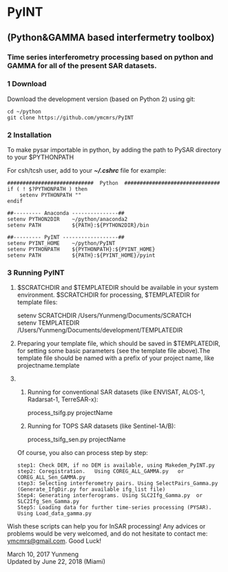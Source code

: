 # PyINT
## (Python&GAMMA based interfermetry toolbox)
### Time series interferometry processing based on python and GAMMA for all of the present SAR datasets.       

### 1 Download

Download the development version (based on Python 2) using git:   
   
    cd ~/python
    git clone https://github.com/ymcmrs/PyINT
    
    
### 2 Installation

 To make pysar importable in python, by adding the path to PySAR directory to your $PYTHONPATH

For csh/tcsh user, add to your **_~/.cshrc_** file for example:   

    ############################  Python  ###############################
    if ( ! $?PYTHONPATH ) then
        setenv PYTHONPATH ""
    endif
    
    ##--------- Anaconda ---------------## 
    setenv PYTHON2DIR    ~/python/anaconda2
    setenv PATH          ${PATH}:${PYTHON2DIR}/bin
    
    ##--------- PyINT ------------------## 
    setenv PYINT_HOME    ~/python/PyINT       
    setenv PYTHONPATH    ${PYTHONPATH}:${PYINT_HOME}
    setenv PATH          ${PATH}:${PYINT_HOME}/pyint
   
### 3 Running PyINT

1. $SCRATCHDIR and $TEMPLATEDIR should be available in your system environment. $SCRATCHDIR for processing, $TEMPLATEDIR for template files:        

      setenv SCRATCHDIR /Users/Yunmeng/Documents/SCRATCH         
      setenv TEMPLATEDIR /Users/Yunmeng/Documents/development/TEMPLATEDIR   

2. Preparing your template file, which should be saved in $TEMPLATEDIR,  for setting some basic parameters (see the template file above).The template file should be named with a prefix of your project name, like projectname.template


3. 1) Running for conventional SAR datasets (like ENVISAT, ALOS-1, Radarsat-1, TerreSAR-x):

       process_tsifg.py projectName
      
   2) Running for TOPS SAR datasets (like Sentinel-1A/B):
       
       process_tsifg_sen.py projectName

    Of course, you also can process step by step: 
    
       step1: Check DEM, if no DEM is available, using Makedem_PyINT.py
       step2: Coregistration.   Using COREG_ALL_GAMMA.py   or COREG_ALL_Sen_GAMMA.py
       step3: Selecting interferometry pairs. Using SelectPairs_Gamma.py    (Generate_IfgDir.py for available ifg_list file)
       Step4: Generating interferograms. Using SLC2Ifg_Gamma.py  or SLC2Ifg_Sen_Gamma.py
       Step5: Loading data for further time-series processing (PYSAR).  Using Load_data_gamma.py 
   
   
Wish these scripts can help you for InSAR processing! Any advices or problems would be very welcomed, and do not hesitate to contact me: ymcmrs@gmail.com.   Good Luck!     
 
   
   
 March 10, 2017   Yunmeng    
 Updated by June 22, 2018 (Miami)  
